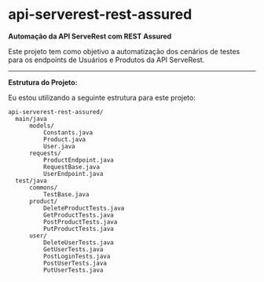 # api-serverest-rest-assured
**Automação da API ServeRest com REST Assured**

Este projeto tem como objetivo a automatização dos cenários de testes para os endpoints de Usuários e Produtos da API ServeRest. 

___

**Estrutura do Projeto:**

Eu estou utilizando a seguinte estrutura para este projeto:

```
api-serverest-rest-assured/
  main/java
      models/
          Constants.java
          Product.java
          User.java
      requests/
          ProductEndpoint.java
          RequestBase.java
          UserEndpoint.java
  test/java
      commons/
          TestBase.java
      product/
          DeleteProductTests.java
          GetProductTests.java
          PostProductTests.java
          PutProductTests.java
      user/
          DeleteUserTests.java
          GetUserTests.java
          PostLoginTests.java
          PostUserTests.java
          PutUserTests.java
```
